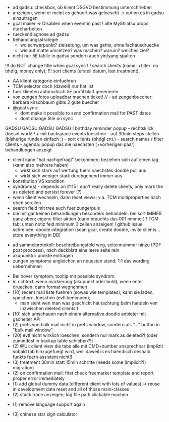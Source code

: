 * ad gadsu: checkbox, ob klient DSGVO bestimmung unterschrieben
* anzeigen, wenn er meint es gehoert was geloescht -> option es in gadsu einzutragen
* gcal mailer => Disablen when event in past
! alte MyShiatsu props durcharbeiten
* rueckendiagnose ad gadsu
* behandlungsstrategie
	- wo schwerpunkt? zielsetung, um was gehts, ohne fachausdruecke
	- wie auf matte umsetzen? was machen? warum? welches ziel?
* nicht nur 5E tablle in gadsu sondern auch yin/yang spalten

!!! do NOT change title when gcal sync
!!! search clients (name; +filter: no bhdlg, money only);
!!! sort clients (erstell datum, last treatment),
* AA klient kategorie einfuehren
* TCM selector doch (daweil) nur flat list
* fuer klienten automatisch 5E profil blatt generieren
* von zungen fotos uploadbar machen ticket!
    // - ad zungenbuecher: barbara kirschbaum gibts 2 gute buecher
* @gcal sync:
	- dont make it possible to send confirmation mail for PAST dates
	- dont change title on sync

GADSU GADSU GADSU GADSU 
	! birthday reminder popup
	- rechtsklick doesnt work!!! + mit backspace events loeschen
	- auf 30min steps stellen (bisherige runden einfach ;)
	- sort clients (bhdgl cnt.)
	- search names / filter clients
	- agenda: popup das die naechsten (+vorherigen paar) behandlungen anzeigt

* client kann "hat nachgefragt" bekommen; beziehen sich auf einen tag (kann also mehrere haben)
    - wirkt sich stark auf wertung fuers naechstes doodle poll aus
    - wirkt sich weniger stark durchgehend immer aus
* konstitution VS kondition
* syndrom(s) - depends on #115
! don't really delete clients, only mark the as deleted and persist forever (?)
* wenn client wechseln, dann reset views; v.a. TCM multiproperties nach oben scrollen
* search field mit tree auch fuer zunge/puls
* die mit gar keinen behandlungen besonders behandeln: bei sort IMMER ganz oben; eigene filter aktion (dann brauchts das 001 nimmer)
! TCM tab: unten notiz feld minimum 3 zeilen anzeigen!
! github issue schreiben: doodle integration (scan gcal, create doodle, invite clients... store everything in DB)
- ad sammelprotokoll: beschreibungsfeld weg, seitennummer hinzu (PDF post proccess), nach deckblatt eine leere seite rein
- akupunktur punkte eintragen
- zungen symptome angleichen an neuesten stand; 1:1 das wording uebernehmen

* Bei hover symptom, tooltip mit possible syndrom. 
* in richtext, wenn markierung (akupunkt oder bold), wenn enter druecken, dann format wegnehmen
* [10] recent mail liste fuehren (sowas wie templates); kann sie laden, speichern, loeschen (evtl benennen);
    - man sieht wen man was geschickt hat (achtung beim handeln von inzwischen deleted clients!)
* [10] sich umschauen nach einem alternative doodle anbieter mit gscheiter API
* (2) prefs von bulk mail nicht in prefs window, sondern als "..." button in "bulk mail window"
* (20) evtl nicht wirklich loeschen, sondern nur mark as deleted?! (oder zumindest in backup table schieben?!) 
* (2) @UI: client view die tabs alle mit CMD+number ansprechbar (implizit sobald tab hinzugefuegt wird, weil daweil is es haendisch deshalb funkts fuern assistent nicht!) 
* (3) treatment 30min statt 15min schritte (needs some (implicit?!) migration)
* (2) on confirmation mail: first check freemarker template and report proper error immediately
* (1) add global dummy data (different client with lots of values) -> reuse in development data reset and all of those main-classes
* (2) stack trace anzeigen; log file path clickable machen
- (1) remove language support again
* (3) chinese star sign calculator
